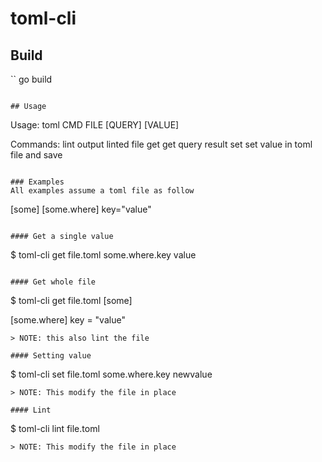 # toml-cli

## Build
`` 
go build
```

## Usage
```
Usage: toml CMD FILE [QUERY] [VALUE]

Commands:
lint output linted file
get  get query result
set  set value in toml file and save
```

### Examples
All examples assume a toml file as follow
```
[some]
[some.where]
key="value"
```

#### Get a single value
```
$ toml-cli get file.toml some.where.key
value
```

#### Get whole file
```
$ toml-cli get file.toml
[some]

  [some.where]
    key = "value"
```
> NOTE: this also lint the file

#### Setting value
```
$ toml-cli set file.toml some.where.key newvalue
```
> NOTE: This modify the file in place

#### Lint
```
$ toml-cli lint file.toml
```
> NOTE: This modify the file in place
